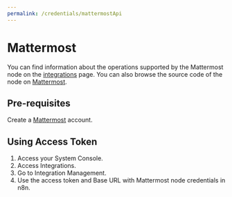 ```yaml
---
permalink: /credentials/mattermostApi
---
```



# Mattermost
You can find information about the operations supported by the Mattermost node on the [integrations](https://n8n.io/integrations/n8n-nodes-base.mattermost) page. You can also browse the source code of the node on [Mattermost](https://github.com/n8n-io/n8n/tree/master/packages/nodes-base/nodes/Mattermost).

## Pre-requisites

Create a [Mattermost](https://www.mattermost.com/) account.

## Using Access Token
1. Access your System Console.
2. Access Integrations.
3. Go to Integration Management.
4. Use the access token and Base URL with Mattermost node credentials in n8n.

<!-- Missing GIF. Will re-add when on home machine. - Ronald 26/06/2020 -->





